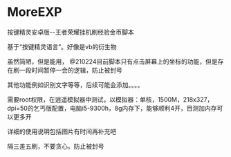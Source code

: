 # MoreEXP
按键精灵安卓版--王者荣耀挂机刷经验金币脚本

基于“按键精灵语言”。好像是vb的衍生物

虽然简陋，但是能用，
@210224目前脚本只有点击屏幕上的坐标的功能，但是存在刷一段时间暂停一会的逻辑，防止被封号

其他功能例如识别文字等等，后续可能会添加。。。。

需要root权限，在逍遥模拟器中测试，以模拟器：单核，1500M，218x327，dpi=50的乞丐版配置，电脑i5-9300h，8g内存下，能够顺利4开，目测加内存可以更多开

详细的使用说明包括图片有时间再补充吧

隔三差五刷，不要贪心。防止被封号
